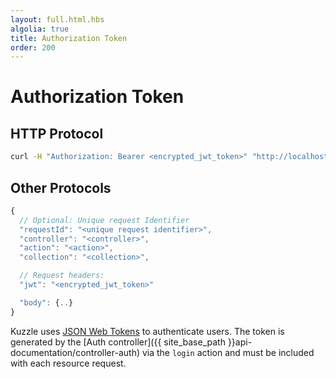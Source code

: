 ```yaml
---
layout: full.html.hbs
algolia: true
title: Authorization Token
order: 200
---
```


# Authorization Token

## HTTP Protocol

```bash
curl -H "Authorization: Bearer <encrypted_jwt_token>" "http://localhost:7512/..."
```

## Other Protocols

```javascript
{
  // Optional: Unique request Identifier
  "requestId": "<unique request identifier>",
  "controller": "<controller>",
  "action": "<action>",
  "collection": "<collection>",

  // Request headers:
  "jwt": "<encrypted_jwt_token>"

  "body": {..}
}
```

Kuzzle uses [JSON Web Tokens](https://tools.ietf.org/html/rfc7519) to authenticate users.
The token is generated by the [Auth controller]({{ site_base_path }}api-documentation/controller-auth) via the `login` action and must be included with each resource request.
